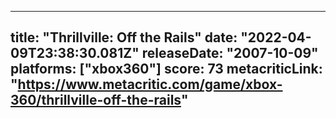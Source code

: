 
---
title: "Thrillville: Off the Rails"
date: "2022-04-09T23:38:30.081Z"
releaseDate: "2007-10-09"
platforms: ["xbox360"]
score: 73
metacriticLink: "https://www.metacritic.com/game/xbox-360/thrillville-off-the-rails"
---
